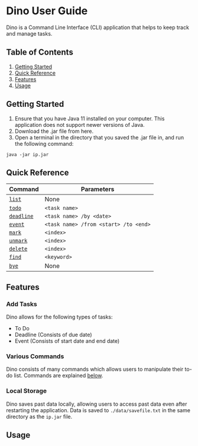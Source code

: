# Dino User Guide

Dino is a Command Line Interface (CLI) application that helps to keep track and manage tasks.

## Table of Contents
1. [Getting Started](#getting-started)
2. [Quick Reference](#quick-reference)
3. [Features](#features)
4. [Usage](#usage)

## Getting Started
1. Ensure that you have Java 11 installed on your computer. This application does not support newer versions of Java.
2. Download the .jar file from here.
3. Open a terminal in the directory that you saved the .jar file in, and run the following command:
```
java -jar ip.jar
```
## Quick Reference
|Command                                    |Parameters                             |
|-------------------------------------------|---------------------------------------|
|[`list`](#printing-todo-list-list)         |None                                   |
|[`todo`](#adding-to-dos-todo)              |`<task name>`                          |
|[`deadline`](#adding-deadlines-deadline)   |`<task name> /by <date>`               |
|[`event`](#adding-events-event)            |`<task name> /from <start> /to <end>`  |
|[`mark`](#mark-completion-mark)            |`<index>`                              |
|[`unmark`](#unmark-completion-unmark)      |`<index>`                              |
|[`delete`](#deleting-a-task-delete)        |`<index>`                              |
|[`find`](#finding-a-task-find)             |`<keyword>`                            |
|[`bye`](#exiting-the-application-bye)      |None                                   |

## Features

### Add Tasks

Dino allows for the following types of tasks:
- To Do
- Deadline (Consists of due date)
- Event (Consists of start date and end date)

### Various Commands

Dino consists of many commands which allows users to manipulate their to-do list.
Commands are explained [below](#Usage).

### Local Storage

Dino saves past data locally, allowing users to access past data even after restarting the application.
Data is saved to `./data/savefile.txt` in the same directory as the `ip.jar` file.

## Usage

